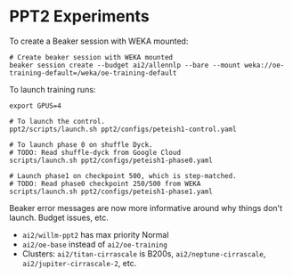 # PPT2 Experiments

To create a Beaker session with WEKA mounted:

```shell
# Create beaker session with WEKA mounted
beaker session create --budget ai2/allennlp --bare --mount weka://oe-training-default=/weka/oe-training-default
```

To launch training runs:

```shell
export GPUS=4

# To launch the control.
ppt2/scripts/launch.sh ppt2/configs/peteish1-control.yaml

# To launch phase 0 on shuffle Dyck.
# TODO: Read shuffle-dyck from Google Cloud
scripts/launch.sh ppt2/configs/peteish1-phase0.yaml

# Launch phase1 on checkpoint 500, which is step-matched.
# TODO: Read phase0 checkpoint 250/500 from WEKA
scripts/launch.sh ppt2/configs/peteish1-phase1.yaml
```

Beaker error messages are now more informative around why things don't launch. Budget issues, etc.

* `ai2/willm-ppt2` has max priority Normal
* `ai2/oe-base` instead of `ai2/oe-training`
* Clusters: `ai2/titan-cirrascale` is B200s, `ai2/neptune-cirrascale`, `ai2/jupiter-cirrascale-2`, etc.